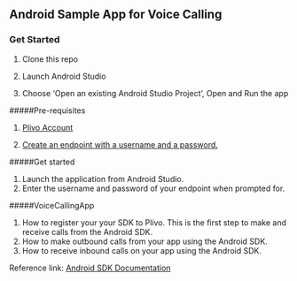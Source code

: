 ## Android Sample App for Voice Calling

### Get Started

1. Clone this repo

2. Launch Android Studio

3. Choose ‘Open an existing Android Studio Project’, Open and Run the app


#####Pre-requisites

1. [Plivo Account](https://manage.plivo.com/accounts/register/)

2. [Create an endpoint with a username and a password.](https://manage.plivo.com/endpoint/create/)


#####Get started
	
1. Launch the application from Android Studio.
2. Enter the username and password of your endpoint when prompted for.
	
#####VoiceCallingApp 

1. How to register your your SDK to Plivo. This is the first step to make and receive calls from the Android SDK.
2. How to make outbound calls from your app using the Android SDK.
3. How to receive inbound calls on your app using the Android SDK.

Reference link: [Android SDK Documentation](https://www.plivo.com/docs/sdk/android/)

